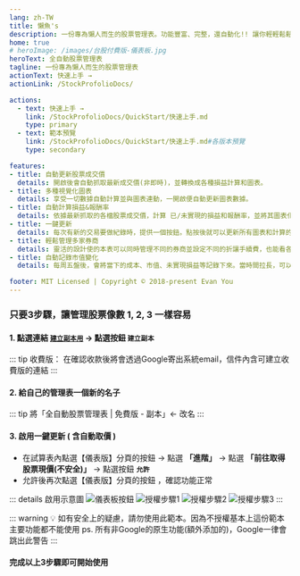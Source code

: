 ```yaml
---
lang: zh-TW
title: 懶魚's
description: 一份專為懶人而生的股票管理表。功能豐富、完整，還自動化!! 讓你輕輕鬆鬆管理股票
home: true
# heroImage: /images/台股付費版-儀表板.jpg
heroText: 全自動股票管理表
tagline: 一份專為懶人而生的股票管理表
actionText: 快速上手 →
actionLink: /StockProfolioDocs/

actions:
  - text: 快速上手 →
    link: /StockProfolioDocs/QuickStart/快速上手.md
    type: primary
  - text: 範本預覽
    link: /StockProfolioDocs/QuickStart/快速上手.md#各版本預覽
    type: secondary

features:
- title: 自動更新股票成交價
  details: 開啟後會自動抓取最新成交價(非即時)，並轉換成各種損益計算和圖表。
- title: 多種視覺化圖表
  details: 享受一切數據自動計算並與圖表連動，一開啟便自動更新圖表數據。
- title: 自動計算損益&報酬率
  details: 依據最新抓取的各檔股票成交價，計算 已/未實現的損益和報酬率，並將其圖表化。
- title: 一鍵更新
  details: 每次有新的交易要做紀錄時，提供一個按鈕。點按後就可以更新所有圖表和計算的功能。
- title: 輕鬆管理多家券商
  details: 靈活的設計使的本表可以同時管理不同的券商並設定不同的折讓手續費，也能看各券商/分類的占比圖。
- title: 自動記錄市值變化
  details: 每周五盤後，會將當下的成本、市值、未實現損益等記錄下來。當時間拉長，可以觀察到自己投資的曲線變化，是付費版的其中一個大功能！

footer: MIT Licensed | Copyright © 2018-present Evan You
---
```


### 只要3步驟，讓管理股票像數 1, 2, 3 一樣容易

#### 1. 點選連結 [`建立副本用`](https://docs.google.com/spreadsheets/d/1rchpA3W-BlDn8BZOhQ1uiUPnuHLb4UZ65iLzjHb-cp0/copy) → 點選按鈕 `建立副本`
   ::: tip 收費版： 在確認收款後將會透過Google寄出系統email，信件內含可建立收費版的連結
   :::

#### 2. 給自己的管理表一個新的名子
   ::: tip 將「全自動股票管理表 | 免費版 - 副本」← 改名
   :::

#### 3. 啟用一鍵更新 ( 含自動取價 )
   - 在試算表內點選【儀表版】分頁的按鈕 <Badge text="更新交易紀錄" vertical="middle"/> → 點選 __「進階」__ → 點選  __「前往取得股票現價(不安全)」__ → 點選按鈕 __`允許`__
   - 允許後再次點選【儀表版】分頁的按鈕 <Badge text="更新交易紀錄" vertical="middle"/>，確認功能正常
   
   ::: details 啟用示意圖
   ![儀表板按鈕](/images/更新交易紀錄按鈕.jpg)
   ![授權步驟1](/images/授權步驟1.jpg)
   ![授權步驟2](/images/授權步驟2.jpg)
   ![授權步驟3](/images/授權步驟3.jpg)
   :::

   ::: warning 💡 如有安全上的疑慮，請勿使用此範本。因為不授權基本上這份範本主要功能都不能使用
   ps. 所有非Google的原生功能(額外添加的)，Google一律會跳出此警告
   :::

#### 完成以上3步驟即可開始使用 
